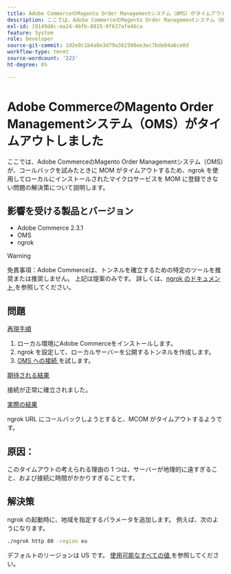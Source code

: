 ```yaml
---
title: Adobe CommerceのMagento Order Managementシステム（OMS）がタイムアウトしました
description: ここでは、Adobe CommerceのMagento Order Managementシステム（OMS）が、コールバックを試みたときに MOM がタイムアウトするため、ngrok を使用してローカルにインストールされたマイクロサービスを MOM に登録できない問題の解決策について説明します。
exl-id: 19149d8c-ea24-46fb-8815-9f637afe46ca
feature: System
role: Developer
source-git-commit: 1d2e0c1b4a8e3d79a362500ee3ec7bde84a6ce0d
workflow-type: tm+mt
source-wordcount: '223'
ht-degree: 0%

---
```


# Adobe CommerceのMagento Order Managementシステム（OMS）がタイムアウトしました

ここでは、Adobe CommerceのMagento Order Managementシステム（OMS）が、コールバックを試みたときに MOM がタイムアウトするため、ngrok を使用してローカルにインストールされたマイクロサービスを MOM に登録できない問題の解決策について説明します。

## 影響を受ける製品とバージョン

* Adobe Commerce 2.3.1
* OMS
* ngrok

>[!WARNING]
>
>免責事項：Adobe Commerceは、トンネルを確立するための特定のツールを推奨または推奨しません。 上記は提案のみです。 詳しくは、[ngrok のドキュメント ](https://ngrok.com/docs) を参照してください。

## 問題

<u> 再現手順 </u>

1. ローカル環境にAdobe Commerceをインストールします。
1. ngrok を設定して、ローカルサーバーを公開するトンネルを作成します。
1. [OMS への接続 ](https://omsdocs.magento.com/en/integration/connector/setup-tutorial/) を試します。

<u> 期待される結果 </u>

接続が正常に確立されました。

<u> 実際の結果 </u>

ngrok URL にコールバックしようとすると、MCOM がタイムアウトするようです。

## 原因：

このタイムアウトの考えられる理由の 1 つは、サーバーが地理的に遠すぎること、および接続に時間がかかりすぎることです。

## 解決策

ngrok の起動時に、地域を指定するパラメータを追加します。 例えば、次のようになります。

```bash
./ngrok http 80 -region eu
```

デフォルトのリージョンは US です。 [ 使用可能なすべての値 ](https://ngrok.com/docs#config_region) を参照してください。
